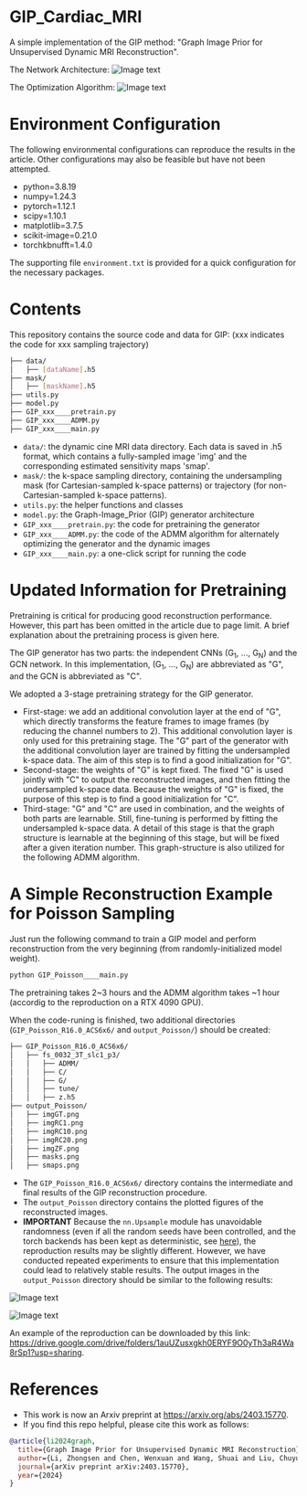 # GIP_Cardiac_MRI
A simple implementation of the GIP method: "Graph Image Prior for Unsupervised Dynamic MRI Reconstruction".

The Network Architecture:
![Image text](illustration/Network_Architecture.png)

The Optimization Algorithm:
![Image text](illustration/Optimization_Algorithm.png)

# Environment Configuration
The following environmental configurations can reproduce the results in the article. Other configurations may also be feasible but have not been attempted.

* python=3.8.19
* numpy=1.24.3
* pytorch=1.12.1
* scipy=1.10.1
* matplotlib=3.7.5
* scikit-image=0.21.0
* torchkbnufft=1.4.0
  
The supporting file `environment.txt` is provided for a quick configuration for the necessary packages.

# Contents

This repository contains the source code and data for GIP: (xxx indicates the code for xxx sampling trajectory)

```bash
├── data/
│   ├── [dataName].h5
├── mask/
│   ├── [maskName].h5
├── utils.py
├── model.py
├── GIP_xxx____pretrain.py
├── GIP_xxx____ADMM.py
├── GIP_xxx____main.py
```
* `data/`: the dynamic cine MRI data directory. Each data is saved in .h5 format, which contains a fully-sampled image 'img' and the corresponding estimated sensitivity maps 'smap'.
* `mask/`: the k-space sampling directory, containing the undersampling mask (for Cartesian-sampled k-space patterns) or trajectory (for non-Cartesian-sampled k-space patterns).
* `utils.py`: the helper functions and classes
* `model.py`: the Graph-Image_Prior (GIP) generator architecture
* `GIP_xxx____pretrain.py`: the code for pretraining the generator
* `GIP_xxx____ADMM.py`: the code of the ADMM algorithm for alternately optimizing the generator and the dynamic images
* `GIP_xxx____main.py`: a one-click script for running the code

# Updated Information for Pretraining

Pretraining is critical for producing good reconstruction performance. However, this part has been omitted in the article due to page limit. A brief explanation about the pretraining process is given here.

The GIP generator has two parts: the independent CNNs (G<sub>1</sub>, ..., G<sub>N</sub>) and the GCN network. In this implementation, (G<sub>1</sub>, ..., G<sub>N</sub>) are abbreviated as "G", and the GCN is abbreviated as "C".

We adopted a 3-stage pretraining strategy for the GIP generator.

* First-stage: we add an additional convolution layer at the end of "G", which directly transforms the feature frames to image frames (by reducing the channel numbers to 2). This additional convolution layer is only used for this pretraining stage. The "G" part of the generator with the additional convolution layer are trained by fitting the undersampled k-space data. The aim of this step is to find a good initialization for "G".
* Second-stage: the weights of "G" is kept fixed. The fixed "G" is used jointly with "C" to output the reconstructed images, and then fitting the undersampled k-space data. Because the weights of "G" is fixed, the purpose of this step is to find a good initialization for "C".
* Third-stage: "G" and "C" are used in combination, and the weights of both parts are learnable. Still, fine-tuning is performed by fitting the undersampled k-space data. A detail of this stage is that the graph structure is learnable at the beginning of this stage, but will be fixed after a given iteration number. This graph-structure is also utilized for the following ADMM algorithm.

# A Simple Reconstruction Example for Poisson Sampling
Just run the following command to train a GIP model and perform reconstruction from the very beginning (from randomly-initialized model weight).

```bash
python GIP_Poisson____main.py
```

The pretraining takes 2~3 hours and the ADMM algorithm takes ~1 hour (accordig to the reproduction on a RTX 4090 GPU).

When the code-runing is finished, two additional directories (`GIP_Poisson_R16.0_ACS6x6/` and `output_Poisson/`) should be created:

```bash
├── GIP_Poisson_R16.0_ACS6x6/
│   ├── fs_0032_3T_slc1_p3/
│   │   ├── ADMM/
│   │   ├── C/
│   │   ├── G/
│   │   ├── tune/
│   │   ├── z.h5
├── output_Poisson/
│   ├── imgGT.png
│   ├── imgRC1.png
│   ├── imgRC10.png
│   ├── imgRC20.png
│   ├── imgZF.png
│   ├── masks.png
│   ├── smaps.png
```
* The `GIP_Poisson_R16.0_ACS6x6/` directory contains the intermediate and final results of the GIP reconstruction procedure.
* The `output_Poisson` directory contains the plotted figures of the reconstructed images.
* __IMPORTANT__   Because the `nn.Upsample` module has unavoidable randomness (even if all the random seeds have been controlled, and the torch backends has been kept as deterministic, see [here](https://discuss.pytorch.org/t/non-deterministic-behavior-of-pytorch-upsample-interpolate/42842/6)), the reproduction results may be slightly different. However, we have conducted repeated experiments to ensure that this implementation could lead to relatively stable results. The output images in the `output_Poisson` directory should be similar to the following results:

![Image text](illustration/smap_and_mask.png)

![Image text](illustration/recon_images.png)

An example of the reproduction can be downloaded by this link: https://drive.google.com/drive/folders/1auUZusxgkh0ERYF9O0yTh3aR4Wa8rSp1?usp=sharing.

# References
* This work is now an Arxiv preprint at https://arxiv.org/abs/2403.15770.
* If you find this repo helpful, please cite this work as follows:
```bibtex
@article{li2024graph,
  title={Graph Image Prior for Unsupervised Dynamic MRI Reconstruction},
  author={Li, Zhongsen and Chen, Wenxuan and Wang, Shuai and Liu, Chuyu and Li, Rui},
  journal={arXiv preprint arXiv:2403.15770},
  year={2024}
}
```
